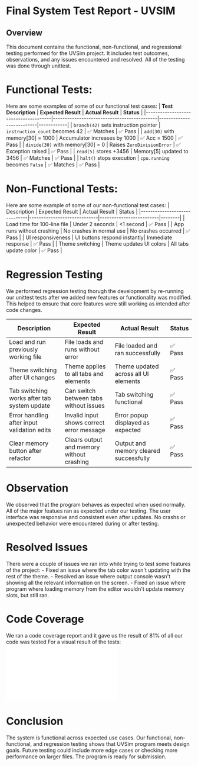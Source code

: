 # Final System Test Report - UVSIM

## Overview
This document contains the functional, non-functional, and regressional testing performed for the UVSim project.
It includes test outcomes, observations, and any issues encountered and resolved.
All of the testing was done through unittest.

# Functional Tests:
Here are some examples of some of our functional test cases:
| **Test Description**                  | **Expected Result**                        | **Actual Result**       | **Status** |
|--------------------------------------|--------------------------------------------|--------------------------|------------|
| `branch(42)` sets instruction pointer | `instruction_count` becomes 42             | ✅ Matches               | ✅ Pass     |
| `add(30)` with memory[30] = 1000      | Accumulator increases by 1000              | ✅ Acc = 1500            | ✅ Pass     |
| `divide(30)` with memory[30] = 0      | Raises `ZeroDivisionError`                 | ✅ Exception raised      | ✅ Pass     |
| `read(5)` stores +3456                | Memory[5] updated to 3456                  | ✅ Matches               | ✅ Pass     |
| `halt()` stops execution              | `cpu.running` becomes `False`              | ✅ Matches               | ✅ Pass     |



# Non-Functional Tests:
Here are some example of some of our non-functional test cases:
| Description                  | Expected Result             | Actual Result           | Status |
|------------------------------|-----------------------------|-------------------------|--------|
| Load time for 100-line file  | Under 2 seconds             | <1 second               | ✅ Pass |
| App runs without crashing    | No crashes in normal use    | No crashes occurred     | ✅ Pass |
| UI responsiveness            | UI buttons respond instantly| Immediate response       | ✅ Pass |
| Theme switching              | Theme updates UI colors     | All tabs update color   | ✅ Pass |

# Regression Testing
We performed regression testing thorugh the development by re-running our unittest tests after we added new features or functionality was modified.
This helped to ensure that core features were still working as intended after code changes.

| Description                                  | Expected Result                           | Actual Result                          | Status  |
|----------------------------------------------|--------------------------------------------|-----------------------------------------|---------|
| Load and run previously working file         | File loads and runs without error          | File loaded and ran successfully        | ✅ Pass  |
| Theme switching after UI changes             | Theme applies to all tabs and elements     | Theme updated across all UI elements    | ✅ Pass  |
| Tab switching works after tab system update  | Can switch between tabs without issues     | Tab switching functional                | ✅ Pass  |
| Error handling after input validation edits  | Invalid input shows correct error message  | Error popup displayed as expected       | ✅ Pass  |
| Clear memory button after refactor           | Clears output and memory without crashing  | Output and memory cleared successfully  | ✅ Pass  |


# Observation

We observed that the program behaves as expected when used normally.
All of the major featues ran as expected under our testing.
The user interface was responsive and consistent even after updates.
No crashs or unexpected behavior were encountered during or after testing.

# Resolved Issues

There were a couple of issues we ran into while trying to test some features of the project:
    - Fixed an issue where the tab color wasn't updating with the rest of the theme.
    - Resolved an issue where output console wasn't showing all the relevant information on the screen.
    - Fixed an issue where program where loading memory from the editor wouldn't update memory slots, but still ran.

# Code Coverage

We ran a code coverage report and it gave us the result of 81% of all our code was tested
For a visual result of the tests: ![Code Coverage](code_coverage.md)

# Conclusion

The system is functional across expected use cases. Our functional, non-functional, and regression testing shows that UVSim program meets design goals. Future testing could include more edge cases or checking more performance on larger files. The program is ready for submission.